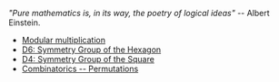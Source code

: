 *"Pure mathematics is, in its way, the poetry of logical ideas"* -- Albert Einstein.

- [Modular multiplication](https://sibiraja.shinyapps.io/modular_multiplication/)
- [D6: Symmetry Group of the Hexagon](https://sibiraja.shinyapps.io/group_d6/)
- [D4: Symmetry Group of the Square](https://sibiraja.shinyapps.io/square_symmetries/)
- [Combinatorics -- Permutations](https://sibiraja.shinyapps.io/Permute/)
